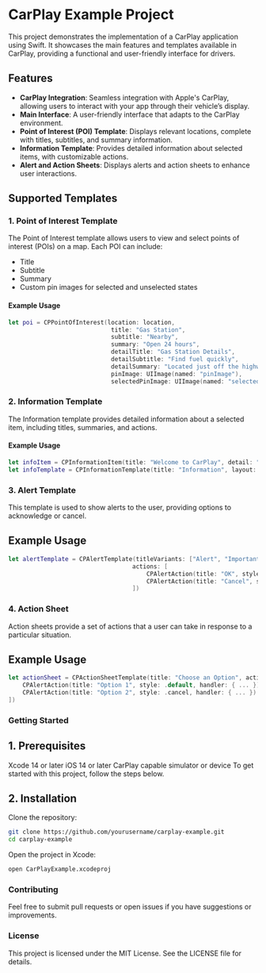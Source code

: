 # CarPlay Example Project

This project demonstrates the implementation of a CarPlay application using Swift. It showcases the main features and templates available in CarPlay, providing a functional and user-friendly interface for drivers.

## Features

- **CarPlay Integration**: Seamless integration with Apple's CarPlay, allowing users to interact with your app through their vehicle’s display.
- **Main Interface**: A user-friendly interface that adapts to the CarPlay environment.
- **Point of Interest (POI) Template**: Displays relevant locations, complete with titles, subtitles, and summary information.
- **Information Template**: Provides detailed information about selected items, with customizable actions.
- **Alert and Action Sheets**: Displays alerts and action sheets to enhance user interactions.

## Supported Templates

### 1. **Point of Interest Template**

The Point of Interest template allows users to view and select points of interest (POIs) on a map. Each POI can include:

- Title
- Subtitle
- Summary
- Custom pin images for selected and unselected states

#### Example Usage

```swift
let poi = CPPointOfInterest(location: location,
                             title: "Gas Station",
                             subtitle: "Nearby",
                             summary: "Open 24 hours",
                             detailTitle: "Gas Station Details",
                             detailSubtitle: "Find fuel quickly",
                             detailSummary: "Located just off the highway",
                             pinImage: UIImage(named: "pinImage"),
                             selectedPinImage: UIImage(named: "selectedPinImage"))
```
### 2. **Information Template**
The Information template provides detailed information about a selected item, including titles, summaries, and actions.

#### Example Usage
```swift
let infoItem = CPInformationItem(title: "Welcome to CarPlay", detail: "This is an example app demonstrating CarPlay features.")
let infoTemplate = CPInformationTemplate(title: "Information", layout: .twoColumn, items: [infoItem], actions: [CPTextButton(title: "OK", style: .default, handler: { ... })])
```

### 3. **Alert Template**

This template is used to show alerts to the user, providing options to acknowledge or cancel.

## Example Usage

 ```swift
let alertTemplate = CPAlertTemplate(titleVariants: ["Alert", "Important Update"],
                                    actions: [
                                        CPAlertAction(title: "OK", style: .default, handler: { ... }),
                                        CPAlertAction(title: "Cancel", style: .cancel, handler: { ... })
                                    ])
 ```
### 4. **Action Sheet**
Action sheets provide a set of actions that a user can take in response to a particular situation.

## Example Usage
```swift
let actionSheet = CPActionSheetTemplate(title: "Choose an Option", actions: [
    CPAlertAction(title: "Option 1", style: .default, handler: { ... }),
    CPAlertAction(title: "Option 2", style: .cancel, handler: { ... })
])
```
### Getting Started

## 1. Prerequisites
Xcode 14 or later
iOS 14 or later
CarPlay capable simulator or device
To get started with this project, follow the steps below.

## 2. Installation
Clone the repository:
```bash
git clone https://github.com/yourusername/carplay-example.git
cd carplay-example
```
Open the project in Xcode:
```bash
open CarPlayExample.xcodeproj
```
### Contributing
Feel free to submit pull requests or open issues if you have suggestions or improvements.

### License
This project is licensed under the MIT License. See the LICENSE file for details.
